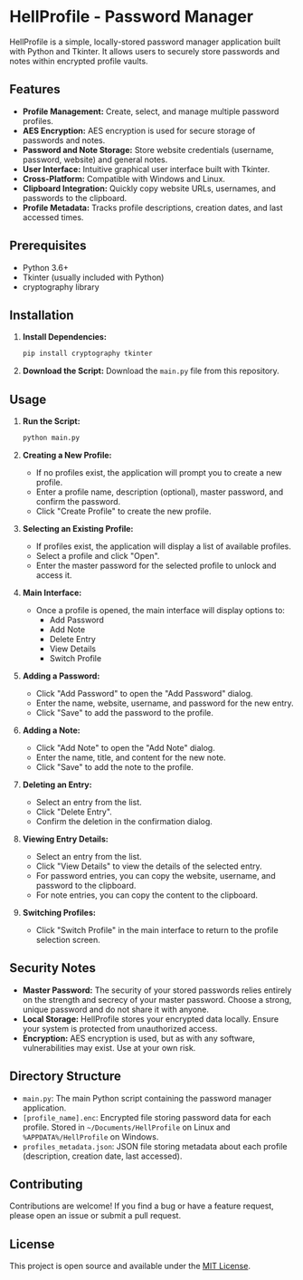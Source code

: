 # HellProfile - Password Manager

HellProfile is a simple, locally-stored password manager application built with Python and Tkinter. It allows users to securely store passwords and notes within encrypted profile vaults.

## Features

-   **Profile Management:** Create, select, and manage multiple password profiles.
-   **AES Encryption:** AES encryption is used for secure storage of passwords and notes.
-   **Password and Note Storage:** Store website credentials (username, password, website) and general notes.
-   **User Interface:** Intuitive graphical user interface built with Tkinter.
-   **Cross-Platform:** Compatible with Windows and Linux.
-   **Clipboard Integration:** Quickly copy website URLs, usernames, and passwords to the clipboard.
-   **Profile Metadata:** Tracks profile descriptions, creation dates, and last accessed times.

## Prerequisites

-   Python 3.6+
-   Tkinter (usually included with Python)
-   cryptography library

## Installation

1.  **Install Dependencies:**

    ```bash
    pip install cryptography tkinter
    ```

2.  **Download the Script:**
    Download the `main.py` file from this repository.

## Usage

1.  **Run the Script:**

    ```bash
    python main.py
    ```

2.  **Creating a New Profile:**
    -   If no profiles exist, the application will prompt you to create a new profile.
    -   Enter a profile name, description (optional), master password, and confirm the password.
    -   Click "Create Profile" to create the new profile.

3.  **Selecting an Existing Profile:**
    -   If profiles exist, the application will display a list of available profiles.
    -   Select a profile and click "Open".
    -   Enter the master password for the selected profile to unlock and access it.

4.  **Main Interface:**
    -   Once a profile is opened, the main interface will display options to:
        -   Add Password
        -   Add Note
        -   Delete Entry
        -   View Details
        -   Switch Profile

5.  **Adding a Password:**
    -   Click "Add Password" to open the "Add Password" dialog.
    -   Enter the name, website, username, and password for the new entry.
    -   Click "Save" to add the password to the profile.

6.  **Adding a Note:**
    -   Click "Add Note" to open the "Add Note" dialog.
    -   Enter the name, title, and content for the new note.
    -   Click "Save" to add the note to the profile.

7.  **Deleting an Entry:**
    -   Select an entry from the list.
    -   Click "Delete Entry".
    -   Confirm the deletion in the confirmation dialog.

8.  **Viewing Entry Details:**
    -   Select an entry from the list.
    -   Click "View Details" to view the details of the selected entry.
    -   For password entries, you can copy the website, username, and password to the clipboard.
    -   For note entries, you can copy the content to the clipboard.

9.  **Switching Profiles:**
    -   Click "Switch Profile" in the main interface to return to the profile selection screen.

## Security Notes

-   **Master Password:** The security of your stored passwords relies entirely on the strength and secrecy of your master password. Choose a strong, unique password and do not share it with anyone.
-   **Local Storage:** HellProfile stores your encrypted data locally. Ensure your system is protected from unauthorized access.
-   **Encryption:** AES encryption is used, but as with any software, vulnerabilities may exist. Use at your own risk.

## Directory Structure

-   `main.py`: The main Python script containing the password manager application.
-   `[profile_name].enc`: Encrypted file storing password data for each profile. Stored in `~/Documents/HellProfile` on Linux and `%APPDATA%/HellProfile` on Windows.
-   `profiles_metadata.json`: JSON file storing metadata about each profile (description, creation date, last accessed).

## Contributing

Contributions are welcome! If you find a bug or have a feature request, please open an issue or submit a pull request.

## License

This project is open source and available under the [MIT License](LICENSE).
